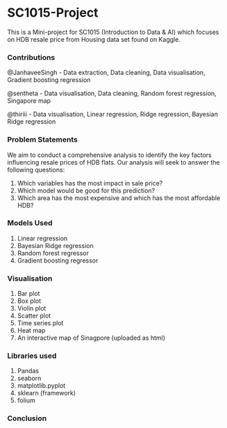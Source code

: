 # SC1015-Project
This is a Mini-project for SC1015 (Introduction to Data & AI) which focuses on HDB resale price from Housing data set found on Kaggle.

### Contributions
@JanhaveeSingh - Data extraction, Data cleaning, Data visualisation, Gradient boosting regression 

@sentheta - Data visualisation, Data cleaning, Random forest regression, Singapore map

@thiriii - Data visualisation, Linear regression, Ridge regression, Bayesian Ridge regression

### Problem Statements
We aim to conduct a comprehensive analysis to identify the key factors influencing resale prices of HDB flats. Our analysis will seek to answer the following questions:
1) Which variables has the most impact in sale price?
2) Which model would be good for this prediction?
3) Which area has the most expensive and which has the most affordable HDB?

### Models Used
1) Linear regression 
2) Bayesian Ridge regression
3) Random forest regressor 
4) Gradient boosting regressor

### Visualisation
1) Bar plot
2) Box plot
3) Violin plot
4) Scatter plot
5) Time series plot
6) Heat map
7) An interactive map of Sinagpore (uploaded as html)

### Libraries used
1) Pandas
2) seaborn
3) matplotlib.pyplot
4) sklearn (framework)
5) folium

### Conclusion
